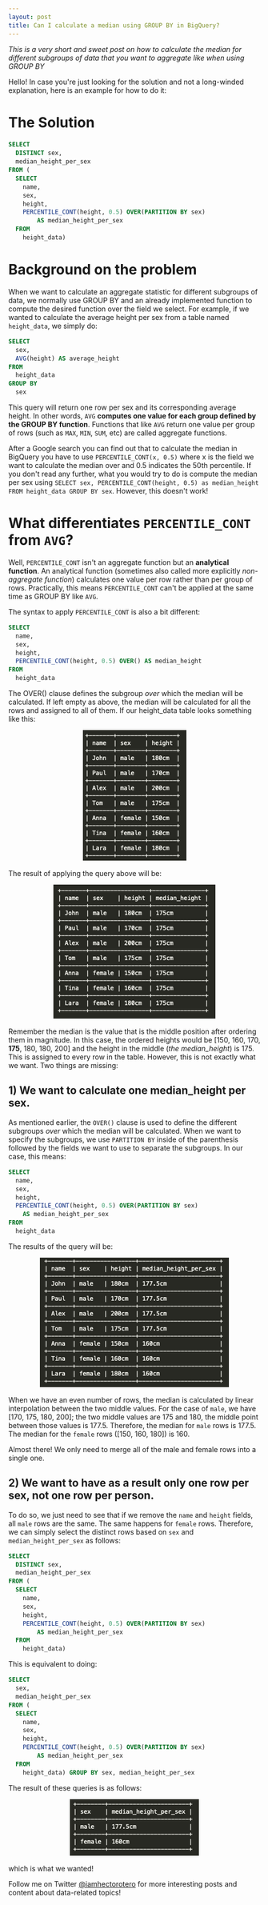 ```yaml
---
layout: post
title: Can I calculate a median using GROUP BY in BigQuery?
---
```

*This is a very short and sweet post on how to calculate the median for different subgroups of data that you want to aggregate like when using GROUP BY*

Hello! In case you're just looking for the solution and not a long-winded explanation, here is an example for how to do it:

# The Solution

```sql
SELECT
  DISTINCT sex,
  median_height_per_sex
FROM (
  SELECT
    name,
    sex,
    height,
    PERCENTILE_CONT(height, 0.5) OVER(PARTITION BY sex) 
    	AS median_height_per_sex
  FROM
    height_data)
```

# Background on the problem

When we want to calculate an aggregate statistic for different subgroups of data, we normally use GROUP BY and an already implemented function to compute the desired function over the field we select. For example, if we wanted to calculate the average height per sex from a table named `height_data`, we simply do:

```sql
SELECT
  sex,
  AVG(height) AS average_height
FROM
  height_data
GROUP BY
  sex
```

This query will return one row per sex and its corresponding average height. In other words, `AVG` **computes one value for each group defined by the GROUP BY function**. Functions that like `AVG` return one value per group of rows (such as `MAX`, `MIN`, `SUM`, etc) are called aggregate functions. 

After a Google search you can find out that to calculate the median in BigQuery you have to use `PERCENTILE_CONT(x, 0.5)` where x is the field we want to calculate the median over and 0.5 indicates the 50th percentile. If you don't read any further, what you would try to do is compute the median per sex using `SELECT sex, PERCENTILE_CONT(height, 0.5) as median_height FROM height_data GROUP BY sex`. However, this doesn't work!

# What differentiates `PERCENTILE_CONT` from `AVG`?

Well, `PERCENTILE_CONT` isn't an aggregate function but an **analytical function**. An analytical function (sometimes also called more explicitly *non-aggregate function*) calculates one value per row rather than per group of rows. Practically, this means `PERCENTILE_CONT` can't be applied at the same time as GROUP BY like `AVG`. 

The syntax to apply `PERCENTILE_CONT` is also a bit different:

```sql
SELECT
  name,
  sex,
  height,
  PERCENTILE_CONT(height, 0.5) OVER() AS median_height
FROM
  height_data
```

The OVER() clause defines the subgroup *over* which the median will be calculated. If left empty as above, the median will be calculated for all the rows and assigned to all of them. If our height_data table looks something like this:

<div align="center"><img src="/images/median/height_data_table.png"></div>

The result of applying the query above will be:

<div align="center"><img src="/images/median/first_query_results.png"></div>


Remember the median is the value that is the middle position after ordering them in magnitude. In this case, the ordered heights would be \[150, 160, 170, **175**, 180, 180, 200\] and the height in the middle (*the median_height*) is 175. This is assigned to every row in the table. However, this is not exactly what we want. Two things are missing:

## 1) We want to calculate one median_height per sex.

As mentioned earlier, the `OVER()` clause is used to define the different subgroups *over* which the median will be calculated. When we want to specify the subgroups, we use `PARTITION BY` inside of the parenthesis followed by the fields we want to use to separate the subgroups. In our case, this means:

```sql
SELECT
  name,
  sex,
  height,
  PERCENTILE_CONT(height, 0.5) OVER(PARTITION BY sex) 
  	AS median_height_per_sex
FROM
  height_data
```

The results of the query will be:
<div align="center"><img src="/images/median/second_query_results.png"></div>


When we have an even number of rows, the median is calculated by linear interpolation between the two middle values. For the case of `male`, we have \[170, 175, 180, 200\]; the two middle values are 175 and 180, the middle point between those values is 177.5. Therefore, the median for `male` rows is 177.5. The median for the `female` rows (\[150, 160, 180\]) is 160. 

Almost there! We only need to merge all of the male and female rows into a single one.


## 2) We want to have as a result only one row per sex, not one row per person.

To do so, we just need to see that if we remove the `name` and `height` fields, all `male` rows are the same. The same happens for `female` rows. Therefore, we can simply select the distinct rows based on `sex` and `median_height_per_sex` as follows:

```sql
SELECT
  DISTINCT sex,
  median_height_per_sex
FROM (
  SELECT
    name,
    sex,
    height,
    PERCENTILE_CONT(height, 0.5) OVER(PARTITION BY sex) 
    	AS median_height_per_sex
  FROM
    height_data)
```

This is equivalent to doing:

```sql
SELECT
  sex,
  median_height_per_sex
FROM (
  SELECT
    name,
    sex,
    height,
    PERCENTILE_CONT(height, 0.5) OVER(PARTITION BY sex) 
    	AS median_height_per_sex
  FROM
    height_data) GROUP BY sex, median_height_per_sex
```

The result of these queries is as follows:

<div align="center"><img src="/images/median/third_query_results.png"></div>

which is what we wanted!

Follow me on Twitter [@iamhectorotero](www.twitter.com/iamhectorotero) for more interesting posts and content about data-related topics!





